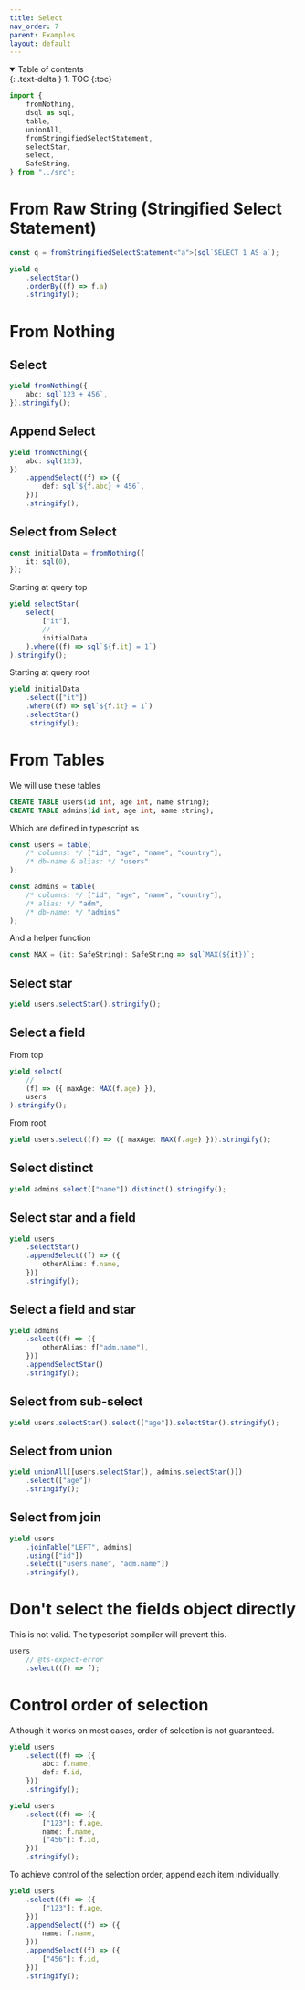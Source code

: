 ```yaml
---
title: Select
nav_order: 7
parent: Examples
layout: default
---
```


<details open markdown="block">
  <summary>
    Table of contents
  </summary>
  {: .text-delta }
1. TOC
{:toc}
</details>

```ts eval --replacePrintedInput=../src,sql-select-ts
import {
    fromNothing,
    dsql as sql,
    table,
    unionAll,
    fromStringifiedSelectStatement,
    selectStar,
    select,
    SafeString,
} from "../src";
```

# From Raw String (Stringified Select Statement)

```ts eval --yield=sql
const q = fromStringifiedSelectStatement<"a">(sql`SELECT 1 AS a`);

yield q
    .selectStar()
    .orderBy((f) => f.a)
    .stringify();
```

# From Nothing

## Select

```ts eval --yield=sql
yield fromNothing({
    abc: sql`123 + 456`,
}).stringify();
```

## Append Select

```ts eval --yield=sql
yield fromNothing({
    abc: sql(123),
})
    .appendSelect((f) => ({
        def: sql`${f.abc} + 456`,
    }))
    .stringify();
```

## Select from Select

```ts eval
const initialData = fromNothing({
    it: sql(0),
});
```

Starting at query top

```ts eval --yield=sql
yield selectStar(
    select(
        ["it"],
        //
        initialData
    ).where((f) => sql`${f.it} = 1`)
).stringify();
```

Starting at query root

```ts eval --yield=sql
yield initialData
    .select(["it"])
    .where((f) => sql`${f.it} = 1`)
    .selectStar()
    .stringify();
```

# From Tables

We will use these tables

```sql
CREATE TABLE users(id int, age int, name string);
CREATE TABLE admins(id int, age int, name string);
```

Which are defined in typescript as

```ts eval
const users = table(
    /* columns: */ ["id", "age", "name", "country"],
    /* db-name & alias: */ "users"
);

const admins = table(
    /* columns: */ ["id", "age", "name", "country"],
    /* alias: */ "adm",
    /* db-name: */ "admins"
);
```

And a helper function

```ts eval
const MAX = (it: SafeString): SafeString => sql`MAX(${it})`;
```

## Select star

```ts eval --yield=sql
yield users.selectStar().stringify();
```

## Select a field

From top

```ts eval --yield=sql
yield select(
    //
    (f) => ({ maxAge: MAX(f.age) }),
    users
).stringify();
```

From root

```ts eval --yield=sql
yield users.select((f) => ({ maxAge: MAX(f.age) })).stringify();
```

## Select distinct

```ts eval --yield=sql
yield admins.select(["name"]).distinct().stringify();
```

## Select star and a field

```ts eval --yield=sql
yield users
    .selectStar()
    .appendSelect((f) => ({
        otherAlias: f.name,
    }))
    .stringify();
```

## Select a field and star

```ts eval --yield=sql
yield admins
    .select((f) => ({
        otherAlias: f["adm.name"],
    }))
    .appendSelectStar()
    .stringify();
```

## Select from sub-select

```ts eval --yield=sql
yield users.selectStar().select(["age"]).selectStar().stringify();
```

## Select from union

```ts eval --yield=sql
yield unionAll([users.selectStar(), admins.selectStar()])
    .select(["age"])
    .stringify();
```

## Select from join

```ts eval --yield=sql
yield users
    .joinTable("LEFT", admins)
    .using(["id"])
    .select(["users.name", "adm.name"])
    .stringify();
```

# Don't select the fields object directly

This is not valid. The typescript compiler will prevent this.

```ts eval
users
    // @ts-expect-error
    .select((f) => f);
```

# Control order of selection

Although it works on most cases, order of selection is not guaranteed.

```ts eval --yield=sql
yield users
    .select((f) => ({
        abc: f.name,
        def: f.id,
    }))
    .stringify();
```

```ts eval --yield=sql
yield users
    .select((f) => ({
        ["123"]: f.age,
        name: f.name,
        ["456"]: f.id,
    }))
    .stringify();
```

To achieve control of the selection order, append each item individually.

```ts eval --yield=sql
yield users
    .select((f) => ({
        ["123"]: f.age,
    }))
    .appendSelect((f) => ({
        name: f.name,
    }))
    .appendSelect((f) => ({
        ["456"]: f.id,
    }))
    .stringify();
```
